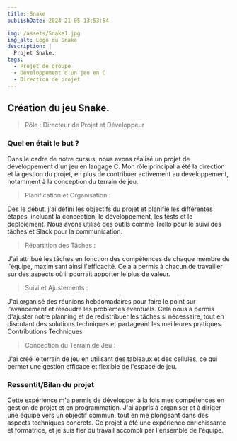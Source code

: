 ```yaml
---
title: Snake
publishDate: 2024-21-05 13:53:54

img: /assets/Snake1.jpg 
img_alt: Logo du Snake
description: |
  Projet Snake.
tags:
  - Projet de groupe
  - Développement d'un jeu en C
  - Direction de projet
---
```


## Création du jeu Snake.

> Rôle : Directeur de Projet et Développeur

### Quel en était le but ?

Dans le cadre de notre cursus, nous avons réalisé un projet de développement d'un jeu en langage C. Mon rôle principal a été la direction et la gestion du projet, en plus de contribuer activement au développement, notamment à la conception du terrain de jeu.

> Planification et Organisation :

Dès le début, j'ai défini les objectifs du projet et planifié les différentes étapes, incluant la conception, le développement, les tests et le déploiement. Nous avons utilisé des outils comme Trello pour le suivi des tâches et Slack pour la communication.

> Répartition des Tâches :

J'ai attribué les tâches en fonction des compétences de chaque membre de l'équipe, maximisant ainsi l'efficacité. Cela a permis à chacun de travailler sur des aspects où il pourrait apporter le plus de valeur.

> Suivi et Ajustements :

J'ai organisé des réunions hebdomadaires pour faire le point sur l'avancement et résoudre les problèmes éventuels. Cela nous a permis d'ajuster notre planning et de redistribuer les tâches si nécessaire, tout en discutant des solutions techniques et partageant les meilleures pratiques.
Contributions Techniques

> Conception du Terrain de Jeu :

J'ai créé le terrain de jeu en utilisant des tableaux et des cellules, ce qui permet une gestion efficace et flexible de l'espace de jeu.


<!-- <div>
    <iframe src="/pdf/projet.pdf" width="100%" height="500px"></iframe>
</div> -->

### Ressentit/Bilan du projet

Cette expérience m'a permis de développer à la fois mes compétences en gestion de projet et en programmation. J'ai appris à organiser et à diriger une équipe vers un objectif commun, tout en me plongeant dans des aspects techniques concrets. Ce projet a été une expérience enrichissante et formatrice, et je suis fier du travail accompli par l'ensemble de l'équipe.